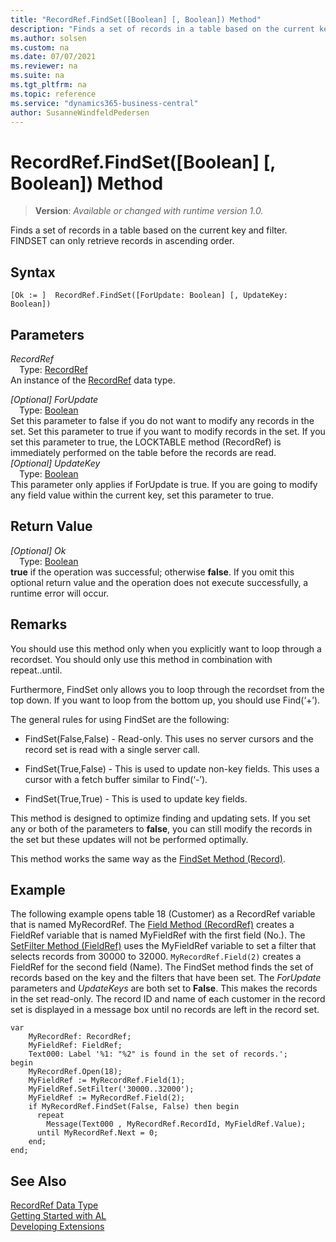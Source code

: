```yaml
---
title: "RecordRef.FindSet([Boolean] [, Boolean]) Method"
description: "Finds a set of records in a table based on the current key and filter."
ms.author: solsen
ms.custom: na
ms.date: 07/07/2021
ms.reviewer: na
ms.suite: na
ms.tgt_pltfrm: na
ms.topic: reference
ms.service: "dynamics365-business-central"
author: SusanneWindfeldPedersen
---
```

[//]: # (START>DO_NOT_EDIT)
[//]: # (IMPORTANT:Do not edit any of the content between here and the END>DO_NOT_EDIT.)
[//]: # (Any modifications should be made in the .xml files in the ModernDev repo.)
# RecordRef.FindSet([Boolean] [, Boolean]) Method
> **Version**: _Available or changed with runtime version 1.0._

Finds a set of records in a table based on the current key and filter. FINDSET can only retrieve records in ascending order.


## Syntax
```AL
[Ok := ]  RecordRef.FindSet([ForUpdate: Boolean] [, UpdateKey: Boolean])
```
## Parameters
*RecordRef*  
&emsp;Type: [RecordRef](recordref-data-type.md)  
An instance of the [RecordRef](recordref-data-type.md) data type.  

*[Optional] ForUpdate*  
&emsp;Type: [Boolean](../boolean/boolean-data-type.md)  
Set this parameter to false if you do not want to modify any records in the set. Set this parameter to true if you want to modify records in the set. If you set this parameter to true, the LOCKTABLE method (RecordRef) is immediately performed on the table before the records are read.  
*[Optional] UpdateKey*  
&emsp;Type: [Boolean](../boolean/boolean-data-type.md)  
This parameter only applies if ForUpdate is true. If you are going to modify any field value within the current key, set this parameter to true.  


## Return Value
*[Optional] Ok*  
&emsp;Type: [Boolean](../boolean/boolean-data-type.md)  
**true** if the operation was successful; otherwise **false**.   If you omit this optional return value and the operation does not execute successfully, a runtime error will occur.  


[//]: # (IMPORTANT: END>DO_NOT_EDIT)

## Remarks  
 You should use this method only when you explicitly want to loop through a recordset. You should only use this method in combination with repeat..until.  
  
 Furthermore, FindSet only allows you to loop through the recordset from the top down. If you want to loop from the bottom up, you should use Find\(‘+’\).  
  
 The general rules for using FindSet are the following:  
  
-   FindSet\(False,False\) - Read-only. This uses no server cursors and the record set is read with a single server call.  
  
-   FindSet\(True,False\) - This is used to update non-key fields. This uses a cursor with a fetch buffer similar to Find\(‘-’\).  
  
-   FindSet\(True,True\) - This is used to update key fields.  
  
 This method is designed to optimize finding and updating sets. If you set any or both of the parameters to **false**, you can still modify the records in the set but these updates will not be performed optimally.  
  
This method works the same way as the [FindSet Method (Record)](../record/record-findset-method.md).  
  
## Example  
 The following example opens table 18 \(Customer\) as a RecordRef variable that is named MyRecordRef. The [Field Method \(RecordRef\)](recordref-field-method.md) creates a FieldRef variable that is named MyFieldRef with the first field \(No.\). The [SetFilter Method \(FieldRef\)](../fieldref/fieldref-setfilter-method.md) uses the MyFieldRef variable to set a filter that selects records from 30000 to 32000. `MyRecordRef.Field(2)` creates a FieldRef for the second field \(Name\). The FindSet method finds the set of records based on the key and the filters that have been set. The *ForUpdate* parameters and *UpdateKeys* are both set to **False**. This makes the records in the set read-only. The record ID and name of each customer in the record set is displayed in a message box until no records are left in the record set. 
  
```al
var
    MyRecordRef: RecordRef;
    MyFieldRef: FieldRef;
    Text000: Label '%1: "%2" is found in the set of records.';
begin    
    MyRecordRef.Open(18);  
    MyFieldRef := MyRecordRef.Field(1);  
    MyFieldRef.SetFilter('30000..32000');  
    MyFieldRef := MyRecordRef.Field(2);  
    if MyRecordRef.FindSet(False, False) then begin  
      repeat  
        Message(Text000 , MyRecordRef.RecordId, MyFieldRef.Value);  
      until MyRecordRef.Next = 0;  
    end;  
end;
```  

## See Also
[RecordRef Data Type](recordref-data-type.md)  
[Getting Started with AL](../../devenv-get-started.md)  
[Developing Extensions](../../devenv-dev-overview.md)
